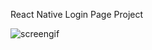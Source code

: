 React Native Login Page Project

![screengif](./loginPage.gif)

<!-- <p align="center">
  <img src="./loginPage.gif" width="350" title="hover text">
</p> -->